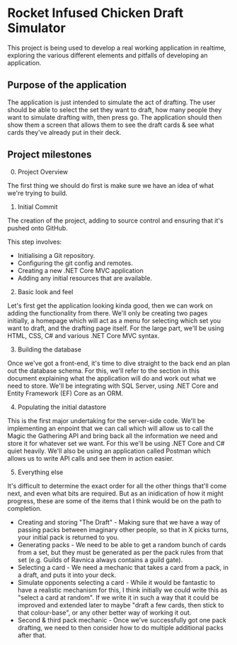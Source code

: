 # Rocket Infused Chicken Draft Simulator

This project is being used to develop a real working application in realtime, exploring the various different elements and pitfalls of developing an application.

## Purpose of the application

The application is just intended to simulate the act of drafting. The user should be able to select the set they want to draft, how many people they want to simulate drafting with, then press go. The application should then show them a screen that allows them to see the draft cards & see what cards they've already put in their deck.

## Project milestones

0. Project Overview

The first thing we should do first is make sure we have an idea of what we're trying to build.

1. Initial Commit

The creation of the project, adding to source control and ensuring that it's pushed onto GitHub.

This step involves:

* Initialising a Git repository.
* Configuring the git config and remotes.
* Creating a new .NET Core MVC application
* Adding any initial resources that are available.

2. Basic look and feel

Let's first get the application looking kinda good, then we can work on adding the functionality from there. We'll only be creating two pages initially, a homepage which will act as a menu for selecting which set you want to draft, and the drafting page itself. For the large part, we'll be using HTML, CSS, C# and various .NET Core MVC syntax.

3. Building the database

Once we've got a front-end, it's time to dive straight to the back end an plan out the database schema. For this, we'll refer to the section in this document explaining what the application will do and work out what we need to store. We'll be integrating with SQL Server, using .NET Core and Entity Framework (EF) Core as an ORM.

4. Populating the initial datastore

This is the first major undertaking for the server-side code. We'll be implementing an enpoint that we can call which will allow us to call the Magic the Gathering API and bring back all the information we need and store it for whatever set we want. For this we'll be using .NET Core and C# quiet heavily. We'll also be using an application called Postman which allows us to write API calls and see them in action easier.

5. Everything else

It's difficult to determine the exact order for all the other things that'll come next, and even what bits are required. But as an inidication of how it might progress, these are some of the items that I think would be on the path to completion.

* Creating and storing "The Draft" - Making sure that we have a way of passing packs between imaginary other people, so that in X picks turns, your initial pack is returned to you.
* Generating packs - We need to be able to get a random bunch of cards from a set, but they must be generated as per the pack rules from that set (e.g. Guilds of Ravnica always contains a guild gate).
* Selecting a card - We need a mechanic that takes a card from a pack, in a draft, and puts it into your deck.
* Simulate opponents selecting a card - While it would be fantastic to have a realistic mechanism for this, I think initially we could write this as "select a card at random". If we write it in such a way that it could be improved and extended later to maybe "draft a few cards, then stick to that colour-base", or any other better way of working it out.
* Second & third pack mechanic - Once we've successfully got one pack drafting, we need to then consider how to do multiple additional packs after that.